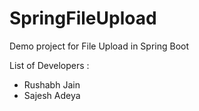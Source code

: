 # SpringFileUpload
Demo project for File Upload in Spring Boot

List of Developers :
- Rushabh Jain
- Sajesh Adeya
